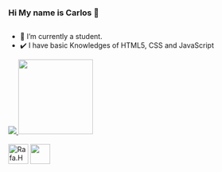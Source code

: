 ### Hi My name is Carlos 👋
##
- 🔭 I’m currently a student.
- ✔️ I have basic Knowledges of HTML5, CSS and JavaScript
<div>
  <a href="https://github.com/Csanz0" align="center">
  <img  src="https://github-readme-stats.vercel.app/api?username=Csanz0&show_icons=true&theme=aura&include_all_commits"/>
   <img height="150" src="https://github-readme-stats.vercel.app/api/top-langs/?username=Csanz0&layout=compact&lang_counts=10&theme=aura"/>
    </a>
</div>
<div style="display: inline_block"> <br/>
<img  width="40px" align="center" src="https://cdn.jsdelivr.net/gh/devicons/devicon/icons/html5/html5-original.svg" alt="Rafa.HTML5"/>
<img width="40px" align="center"src="https://cdn.jsdelivr.net/gh/devicons/devicon/icons/css3/css3-original.svg" />
</div> 



